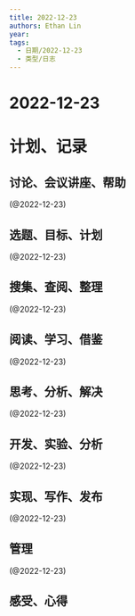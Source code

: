 ```yaml
---
title: 2022-12-23
authors: Ethan Lin
year:
tags:
  - 日期/2022-12-23 
  - 类型/日志 
---
```



# 2022-12-23






# 计划、记录

## 讨论、会议讲座、帮助

(@2022-12-23) 



## 选题、目标、计划

(@2022-12-23) 



## 搜集、查阅、整理

(@2022-12-23) 



## 阅读、学习、借鉴

(@2022-12-23) 



## 思考、分析、解决

(@2022-12-23)



## 开发、实验、分析

(@2022-12-23) 



## 实现、写作、发布

(@2022-12-23) 





## 管理

(@2022-12-23) 



## 感受、心得



